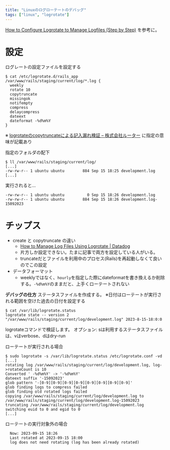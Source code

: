 ```yaml
---
title: "Linuxのログローテートのデバッグ"
tags: ["linux", "logrotate"]
---
```


[How to Configure Logrotate to Manage Logfiles (Step by Step)](https://adamtheautomator.com/logrotate-linux/) を参考に。

# 設定

ログレートの設定ファイルを設定する
```
$ cat /etc/logrotate.d/rails_app
/var/www/rails/staging/current/log/*.log {
  weekly
  rotate 10
  copytruncate
  missingok
  notifempty
  compress
  delaycompress
  dateext
  dateformat -%d%m%Y
}
```
※ [logrotateのcopytruncateによる記入漏れ検証 – 株式会社ルーター](https://rooter.jp/data-format/omission_of_logrotate_copytruncate/) に指定の意味が記載あり

指定のフォルダの配下
```
$ ll /var/www/rails/staging/current/log/
[...]
-rw-rw-r-- 1 ubuntu ubuntu        884 Sep 15 18:25 development.log
[...]
```

実行されると...

```
-rw-rw-r-- 1 ubuntu ubuntu          0 Sep 15 18:26 development.log
-rw-rw-r-- 1 ubuntu ubuntu        884 Sep 15 18:26 development.log-15092023
```

# チップス
* create と copytruncate の違い
  * [How to Manage Log Files Using Logrotate | Datadog](https://www.datadoghq.com/blog/log-file-control-with-logrotate/#create-or-copy-log-files-to-manage-rotation)
  * 片方しか設定できない。たまに記事で両方を設定している人がいる。
  * truncateだとファイルを利用中のプロセス(Rails)を再起動しなくて良いのでこの設定
* データフォーマット
  * weeklyではなく、`hourly`を指定した際にdateformatを書き換えるか削除する。`-%d%m%Y`のままだと、上手くローテートされない

**デバッグの仕方**
ステータスファイルを作成する。
※日付はローテートが実行される範囲を空けた過去の日付を設定する
```
$ cat /var/lib/logrotate.status
logrotate state -- version 2
"/var/www/rails/staging/current/log/development.log" 2023-8-15-18:0:0
```

logrotateコマンドで検証します。
オプション: sは利用するステータスファイル は、vはverbose、dはdry-run

ローテートが実行される場合
```
$ sudo logrotate -s /var/lib/logrotate.status /etc/logrotate.conf -vd
[...]
rotating log /var/www/rails/staging/current/log/development.log, log->rotateCount is 10
Converted ' -%d%m%Y' -> '-%d%m%Y'
dateext suffix '-15092023'
glob pattern '-[0-9][0-9][0-9][0-9][0-9][0-9][0-9][0-9]'
glob finding logs to compress failed
glob finding old rotated logs failed
copying /var/www/rails/staging/current/log/development.log to /var/www/rails/staging/current/log/development.log-15092023
truncating /var/www/rails/staging/current/log/development.log
switching euid to 0 and egid to 0
[...]
```

ローテートの実行対象外の場合
```
  Now: 2023-09-15 18:26
  Last rotated at 2023-09-15 18:00
  log does not need rotating (log has been already rotated)
```
